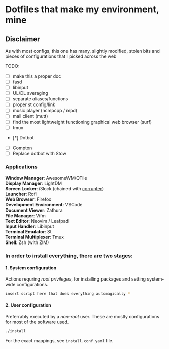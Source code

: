 # Dotfiles that make my environment, mine
## Disclaimer
As with most configs, this one has many, slightly modified, stolen bits and pieces of configurations that I picked across the web  

TODO:  
 - [ ] make this a proper doc  
 - [ ] fasd  
 - [ ] libinput
 - [ ] UL/DL averaging
 - [ ] separate aliases/functions
 - [ ] proper st config/link
 - [ ] music player (ncmpcpp / mpd)
 - [ ] mail client (mutt)
 - [ ] find the most lightweight functioning graphical web browser (surf)
 - [ ] tmux
 - [*] Dotbot
 - [ ] Compton
 - [ ] Replace dotbot with Stow

### Applications

**Window Manager**: AwesomeWM/QTile  
**Display Manager**: LightDM  
**Screen Locker**: i3lock (chained with [corrupter](https://github.com/r00tman/corrupter "GitHub page"))  
**Launcher**: Rofi  
**Web Browser**: Firefox  
**Development Environment**: VSCode  
**Document Viewer**: Zathura  
**File Manager**: Vifm  
**Text Editor**: Neovim / Leafpad  
**Input Handler**: Libinput  
**Terminal Emulator**: St  
**Terminal Multiplexer**: Tmux  
**Shell**: Zsh (with ZIM) 

###  In order to install everything, there are two stages:
#### 1. System configuration  
 Actions requring *root privileges*, for installing packages and setting system-wide configurations.
 ```bash
 insert script here that does everything automagically *
 ```
#### 2. User configuration  
 Preferrably executed by a *non-root* user. These are mostly configurations for most of the software used. 
 ```bash
 ./install
 ```
For the exact mappings, see `install.conf.yaml` file.  
